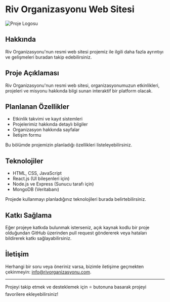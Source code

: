 # Riv Organizasyonu Web Sitesi

![Proje Logosu](https://cdn.discordapp.com/attachments/1139195788375883856/1140993792367939604/download.png)

## Hakkında

Riv Organizasyonu'nun resmi web sitesi projemiz ile ilgili daha fazla ayrıntıyı ve gelişmeleri buradan takip edebilirsiniz.

## Proje Açıklaması

Riv Organizasyonu'nun resmi web sitesi, organizasyonumuzun etkinlikleri, projeleri ve misyonu hakkında bilgi sunan interaktif bir platform olacak.

## Planlanan Özellikler

- Etkinlik takvimi ve kayıt sistemleri
- Projelerimiz hakkında detaylı bilgiler
- Organizasyon hakkında sayfalar
- İletişim formu

Bu bölümde projemizin planladığı özellikleri listeleyebilirsiniz.

## Teknolojiler

- HTML, CSS, JavaScript
- React.js (UI bileşenleri için)
- Node.js ve Express (Sunucu tarafı için)
- MongoDB (Veritabanı)

Projede kullanmayı planladığınız teknolojileri burada belirtebilirsiniz.

## Katkı Sağlama

Eğer projeye katkıda bulunmak isterseniz, açık kaynak kodlu bir proje olduğundan GitHub üzerinden pull request göndererek veya hataları bildirerek katkı sağlayabilirsiniz.

## İletişim

Herhangi bir soru veya öneriniz varsa, bizimle iletişime geçmekten çekinmeyin: [info@rivorganizasyonu.com](mailto:info@rivorganizasyonu.com).

---

Projeyi takip etmek ve desteklemek için ⭐️ butonuna basarak projeyi favorilere ekleyebilirsiniz!
